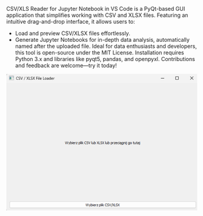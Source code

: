 CSV/XLS Reader for Jupyter Notebook in VS Code is a PyQt-based GUI application that simplifies working with CSV and XLSX files. Featuring an intuitive drag-and-drop interface, it allows users to:
- Load and preview CSV/XLSX files effortlessly.
- Generate Jupyter Notebooks for in-depth data analysis, automatically named after the uploaded file.
Ideal for data enthusiasts and developers, this tool is open-source under the MIT License. Installation requires Python 3.x and libraries like pyqt5, pandas, and openpyxl. Contributions and feedback are welcome—try it today!

![Screenshot](image.png)
